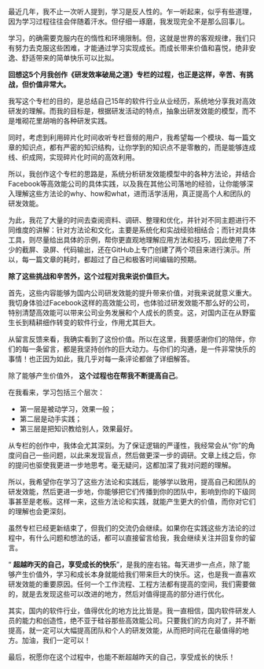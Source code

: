最近几年，我不止一次听人提到，学习是反人性的。乍一听起来，似乎有些道理，因为学习过程往往会伴随着汗水。但仔细一琢磨，我发现完全不是那么回事儿。

学习，的确需要克服内在的惰性和环境限制。但，这就是世界的客观规律，我们只有努力去克服这些困难，才能通过学习实现成长。而成长带来价值和喜悦，绝非安逸、舒适带来的简单快乐可以比拟。

**回想这5个月我创作《研发效率破局之道》专栏的过程，也正是这样，辛苦、有挑战，但价值非常大。**

我写这个专栏的目的，是总结自己15年的软件行业从业经历，系统地分享我对高效研发的理解。而我的目标是，根据研发活动的特点，抽象出研发效能的模型，而不是堆砌花里胡哨的各种研发实践。

同时，考虑到利用碎片化时间收听专栏音频的用户，我希望每一个模块、每一篇文章的知识点，都有严密的知识结构，让你学到的知识点不是零散的，而是能够连成线、织成网，实现碎片化时间的高效利用。

所以，我创作这个专栏的思路是，系统分析研发效能模型中的各种方法论，并结合Facebook等高效能公司的具体实践，以及我在其他公司落地的经验，让你能够深入理解这些方法论的why、how和what，进而活学活用，真正提高个人和团队的研发效能。

为此，我花了大量的时间去查阅资料、调研、整理和优化，并针对不同主题进行不同维度的讲解：针对方法论和文化，主要是系统化和实战经验相结合；而针对具体工具，则尽量给出具体的示例，帮你更直观地理解应用方法和技巧，因此使用了不少的截屏、录屏、代码输出，还在GitHub上专门创建了两个项目来进行演示。所以，每一篇文章的耗时，都超过了自己和极客时间编辑的预期。

**除了这些挑战和辛苦外，这个过程对我来说价值巨大。**

首先，这些内容能够为国内公司研发效能的提升带来价值，对我来说就意义重大。我切身体验过Facebook这样的高效能公司，也体验过研发效能不那么好的公司，特别清楚高效能可以带来公司业务发展和个人成长的质变。这，对国内正在从野蛮生长到精耕细作转变的软件行业，作用尤其巨大。

从留言反馈来看，我确实看到了这份价值。所以在这里，我要感谢你们的陪伴，你们的每一条留言，都是我坚持创作的巨大动力。与你们的沟通，是一件非常快乐的事情！也正因为如此，我几乎对每一条评论都做了详细解答。

除了能够产生价值外， **这个过程也在帮我不断提高自己**。

在我看来，学习包括三个层次：

- 第一层是被动学习，效果一般；
- 第二层是动手实践；
- 第三层是把知识教给别人，效果最好。

从专栏的创作中，我体会尤其深刻。为了保证逻辑的严谨性，我经常会从“你”的角度问自己一些问题，以此来发现盲点，然后做更深一步的调研。文章上线之后，你的提问也驱使我更进一步地思考。毫无疑问，这都加深了我对问题的理解。

所以，我希望你在学习了这些方法论和实践后，能够学以致用，提高自己和团队的研发效能，然后更进一步地，你能够把它们传播到你的团队中，影响到你的下级同事甚至是老板。这样一来，这些方法论和实践，就能产生更大的价值，而你对它们的理解也会更深刻。

虽然专栏已经更新结束了，但我们的交流仍会继续。如果你在实践这些方法论的过程中，有什么问题和想法的话，都可以直接留言给我，我会继续关注并回复你的留言。

“ **超越昨天的自己，享受成长的快乐**”，是我的座右铭。每天进步一点点，除了能够产生价值外，学习和成长本身就能给我们带来巨大的快乐。这，也是我一直喜欢研发效能的重要原因。任何一个工作流程、工程方法都有提高的空间，我们需要做的，就是去发现这些可以改进的地方，然后对值得提高的部分进行优化。

其实，国内的软件行业，值得优化的地方比比皆是。我一直相信，国内软件研发人员的能力和创造性，绝不亚于硅谷那些高效能公司。只要我们的方向对了，并不断提高，就一定可以大幅提高团队和个人的研发效能，从而把时间花在最值得的地方。加油，我们一定可以！

最后，祝愿你在这个过程中，也能不断超越昨天的自己，享受成长的快乐！